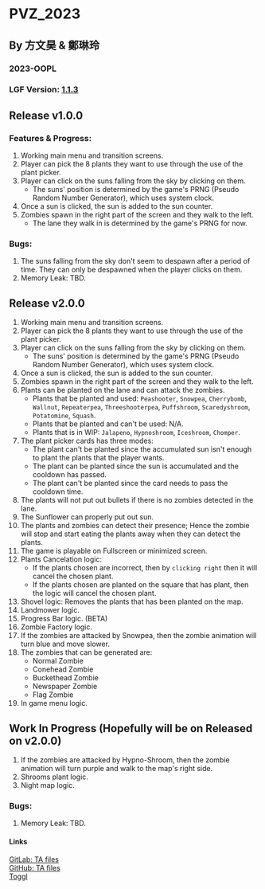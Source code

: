 # PVZ_2023  

## By 方文昊 & 鄭琳玲  

### 2023-OOPL  
### LGF Version: [1.1.3](https://github.com/ntut-xuan/LeistungsstarkesGameFramework/releases/tag/v1.1.3)  


## Release v1.0.0

### Features & Progress:

1. Working main menu and transition screens.
2. Player can pick the 8 plants they want to use through the use of the plant picker.
3. Player can click on the suns falling from the sky by clicking on them.
    - The suns' position is determined by the game's PRNG (Pseudo Random Number Generator), which uses system clock.
4. Once a sun is clicked, the sun is added to the sun counter.
5. Zombies spawn in the right part of the screen and they walk to the left.
    - The lane they walk in is determined by the game's PRNG for now.

### Bugs:

1. The suns falling from the sky don't seem to despawn after a period of time. They can only be despawned when the player clicks on them.
2. Memory Leak: TBD.

## Release v2.0.0

1. Working main menu and transition screens.
2. Player can pick the 8 plants they want to use through the use of the plant picker.
3. Player can click on the suns falling from the sky by clicking on them.
    - The suns' position is determined by the game's PRNG (Pseudo Random Number Generator), which uses system clock.
4. Once a sun is clicked, the sun is added to the sun counter.
5. Zombies spawn in the right part of the screen and they walk to the left.
6. Plants can be planted on the lane and can attack the zombies.
    - Plants that be planted and used: `Peashooter`, `Snowpea`, `Cherrybomb`, `Wallnut`, `Repeaterpea`, `Threeshooterpea`, `Puffshroom`, `Scaredyshroom`, `Potatomine`, `Squash`.
    - Plants that be planted and can't be used: N/A.
    - Plants that is in WIP: `Jalapeno`, `Hypnoshroom`, `Iceshroom`, `Chomper`.
7. The plant picker cards has three modes:
    - The plant can't be planted since the accumulated sun isn't enough to plant the plants that the player wants.
    - The plant can be planted since the sun is accumulated and the cooldown has passed.
    - The plant can't be planted since the card needs to pass the cooldown time.
8. The plants will not put out bullets if there is no zombies detected in the lane.
9. The Sunflower can properly put out sun.
10. The plants and zombies can detect their presence; Hence the zombie will stop and start eating the plants away when they can detect the plants.
11. The game is playable on Fullscreen or minimized screen.
12. Plants Cancelation logic:
    - If the plants chosen are incorrect, then by `clicking right` then it will cancel the chosen plant.
    - If the plants chosen are planted on the square that has plant, then the logic will cancel the chosen plant.
13. Shovel logic: Removes the plants that has been planted on the map.
14. Landmower logic.
15. Progress Bar logic. (BETA)
16. Zombie Factory logic.
17. If the zombies are attacked by Snowpea, then the zombie animation will turn blue and move slower.
18. The zombies that can be generated are:
    - Normal Zombie
    - Conehead Zombie
    - Buckethead Zombie
    - Newspaper Zombie
    - Flag Zombie
19. In game menu logic.

## Work In Progress (Hopefully will be on Released on v2.0.0)

1. If the zombies are attacked by Hypno-Shroom, then the zombie animation will turn purple and walk to the map's right side.
2. Shrooms plant logic.
3. Night map logic.

### Bugs:

1. Memory Leak: TBD.

#### Links  
[GitLab: TA files](http://140.124.183.78/gitlab/109000000/oopl2023s/-/tree/master)  
[GitHub: TA files](https://github.com/ntut-xuan/OOPL2023s)  
[Toggl](https://toggl.com/track)
